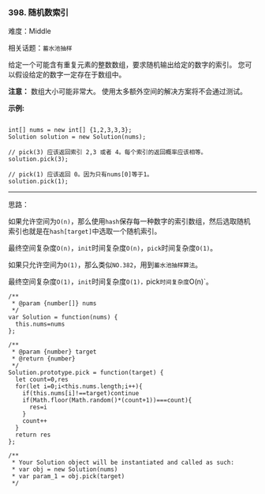 ### 398. 随机数索引

难度：Middle

相关话题：`蓄水池抽样`

给定一个可能含有重复元素的整数数组，要求随机输出给定的数字的索引。 您可以假设给定的数字一定存在于数组中。



**注意：** 
数组大小可能非常大。 使用太多额外空间的解决方案将不会通过测试。



**示例:** 



```

int[] nums = new int[] {1,2,3,3,3};
Solution solution = new Solution(nums);

// pick(3) 应该返回索引 2,3 或者 4。每个索引的返回概率应该相等。
solution.pick(3);

// pick(1) 应该返回 0。因为只有nums[0]等于1。
solution.pick(1);
```



-----

思路：

如果允许空间为`O(n)`，那么使用`hash`保存每一种数字的索引数组，然后选取随机索引也就是在`hash[target]`中选取一个随机索引。

最终空间复杂度`O(n)`，`init`时间复杂度`O(n)`，`pick`时间复杂度`O(1)`。

如果只允许空间为`O(1)`，那么类似`NO.382`，用到`蓄水池抽样算法`。

最终空间复杂度`O(1)`，`init`时间复杂度`O(1)，`pick`时间复杂度`O(n)`。

```
/**
 * @param {number[]} nums
 */
var Solution = function(nums) {
  this.nums=nums
};

/** 
 * @param {number} target
 * @return {number}
 */
Solution.prototype.pick = function(target) {
  let count=0,res
  for(let i=0;i<this.nums.length;i++){
    if(this.nums[i]!==target)continue
    if(Math.floor(Math.random()*(count+1))===count){
      res=i
    }
    count++
  }
  return res
};

/** 
 * Your Solution object will be instantiated and called as such:
 * var obj = new Solution(nums)
 * var param_1 = obj.pick(target)
 */
```

